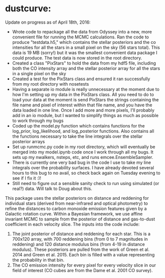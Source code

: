 # dustcurve:

Update on progress as of April 18th, 2016: 
- Wrote code to repackage all the data from Odyssey into a new, more convenient file for running the MCMC calculations. Ran the code to produce "testdata.h5," which contains the stellar posteriors and the co intensities for all the stars in a small pixel on the sky (56 stars total). This data is 19 MB (sorry!) but it was the smallest convenient data package I could produce. The test data is now stored in the root directory. 
- Created a class "PixStars" to hold the data from my hdf5 file, including both the CO intensity array and the stellar posterior array for all the stars in a single pixel on the sky
- Created a test for the PixStars class and ensured it ran successfully from my root directory with nosetests
- Having a separate io module is really unnecessary at the moment due to how I'm setting up my data in the PixStars class. All you need to do to load your data at the moment is send PixStars the strings containing the file name and pixel of interest within that file name, and you have the data loaded in one line.  Once I add more and more pixels, I'll probably add in an io module, but I wanted to simplify things as much as possible to work through my bugs
- Coded up the model.py function which contains functions for the log_prior, log_likelihood, and log_posterior functions. Also contains all the functions necessary to take the line integrals over the stellar posterior arrays
- Set up runmcmc.py code in my root directory, which will eventually be merged into my model.ipynb code once I work through all my bugs. It sets up my nwalkers, nsteps, etc, and runs emcee.EnsembleSampler. 
- There is currently one very bad bug in the code I use to take my line integrals over the probability surfaces. I have already devoted several hours to this bug to no avail, so check back again on Tuesday evening to see if I fix it :)!
- Still need to figure out a sensible sanity check to run using simulated (or real?) data. Will talk to Doug about this. 

This package uses the stellar posteriors on distance and reddening for individual stars (derived from near-infrared and optical photometry) to refine the distances to carbon monoxide emission features given by a Galactic rotation curve. Within a Bayesian framework, we use affine invariant MCMC to sample from the posterior of distance and gas-to-dust coefficient in each velocity slice. The inputs into the code include:  

1) The joint posterior of distance and reddening for each star. This is a 700x120 array, with 700 reddening bins (from 0 to 7 magnitudes in reddening) and 120 distance modulus bins (from 4-19 in distance modulus). These posteriors are pulled from the work of Green et al. 2014 and Green et al. 2015.  Each bin is filled with a value representing the probability in that bin.  
2) The CO emission intensity for every pixel for every velocity slice in our field of interest (CO cubes are from the Dame et al. 2001 CO survey).  

